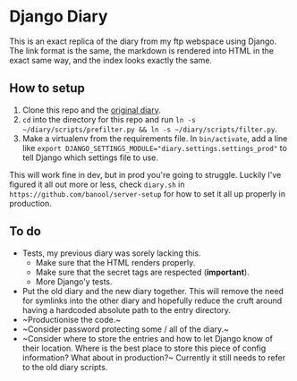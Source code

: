 # Django Diary
This is an exact replica of the diary from my ftp webspace using Django. The link format is the same, the markdown is rendered into HTML in the exact same way, and the index looks exactly the same.

## How to setup
1. Clone this repo and the [original diary](https://github.com/banool/diary).
2. `cd` into the directory for this repo and run `ln -s ~/diary/scripts/prefilter.py && ln -s ~/diary/scripts/filter.py`.
3. Make a virtualenv from the requirements file. In `bin/activate`, add a line like `export DJANGO_SETTINGS_MODULE="diary.settings.settings_prod"` to tell Django which settings file to use.

This will work fine in dev, but in prod you're going to struggle. Luckily I've figured it all out more or less, check `diary.sh` in `https://github.com/banool/server-setup` for how to set it all up properly in production.


## To do
- Tests, my previous diary was sorely lacking this.
    - Make sure that the HTML renders properly.
    - Make sure that the secret tags are respected (**important**).
    - More Django'y tests.
- Put the old diary and the new diary together. This will remove the need for symlinks into the other diary and hopefully reduce the cruft around having a hardcoded absolute path to the entry directory.
- ~Productionise the code.~
- ~Consider password protecting some / all of the diary.~
- ~Consider where to store the entries and how to let Django know of their location. Where is the best place to store this piece of config information? What about in production?~ Currently it still needs to refer to the old diary scripts.

